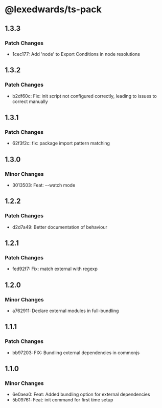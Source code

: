 # @lexedwards/ts-pack

## 1.3.3

### Patch Changes

- 1cec177: Add 'node' to Export Conditions in node resolutions

## 1.3.2

### Patch Changes

- b2df60c: Fix: init script not configured correctly, leading to issues to correct manually

## 1.3.1

### Patch Changes

- 62f3f2c: fix: package import pattern matching

## 1.3.0

### Minor Changes

- 3013503: Feat: --watch mode

## 1.2.2

### Patch Changes

- d2d7a49: Better documentation of behaviour

## 1.2.1

### Patch Changes

- fed92f7: Fix: match external with regexp

## 1.2.0

### Minor Changes

- a762911: Declare external modules in full-bundling

## 1.1.1

### Patch Changes

- bb97203: FIX: Bundling external dependencies in commonjs

## 1.1.0

### Minor Changes

- 6e0aea0: Feat: Added bundling option for external dependencies
- 5b09761: Feat: init command for first time setup
